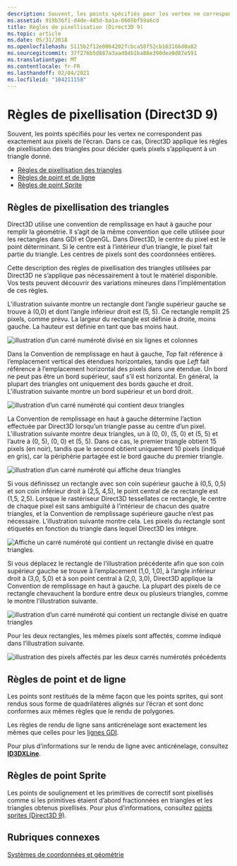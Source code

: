 ```yaml
---
description: Souvent, les points spécifiés pour les vertex ne correspondent pas exactement aux pixels de l’écran. Dans ce cas, Direct3D applique les règles de pixellisation des triangles pour décider quels pixels s’appliquent à un triangle donné.
ms.assetid: 919b36f1-d4de-4d5d-ba1a-0605bf59a6cd
title: Règles de pixellisation (Direct3D 9)
ms.topic: article
ms.date: 05/31/2018
ms.openlocfilehash: 5115b2f12e0064202fcbca58f52cb163166d0a82
ms.sourcegitcommit: 37f276b5d887a3aad04b1ba86e390dea9d87e591
ms.translationtype: MT
ms.contentlocale: fr-FR
ms.lasthandoff: 02/04/2021
ms.locfileid: "104211158"
---
```

# <a name="rasterization-rules-direct3d-9"></a>Règles de pixellisation (Direct3D 9)

Souvent, les points spécifiés pour les vertex ne correspondent pas exactement aux pixels de l’écran. Dans ce cas, Direct3D applique les règles de pixellisation des triangles pour décider quels pixels s’appliquent à un triangle donné.

-   [Règles de pixellisation des triangles](#triangle-rasterization-rules)
-   [Règles de point et de ligne](#point-and-line-rules)
-   [Règles de point Sprite](#point-sprite-rules)

## <a name="triangle-rasterization-rules"></a>Règles de pixellisation des triangles

Direct3D utilise une convention de remplissage en haut à gauche pour remplir la géométrie. Il s’agit de la même convention que celle utilisée pour les rectangles dans GDI et OpenGL. Dans Direct3D, le centre du pixel est le point déterminant. Si le centre est à l’intérieur d’un triangle, le pixel fait partie du triangle. Les centres de pixels sont des coordonnées entières.

Cette description des règles de pixellisation des triangles utilisées par Direct3D ne s’applique pas nécessairement à tout le matériel disponible. Vos tests peuvent découvrir des variations mineures dans l’implémentation de ces règles.

L’illustration suivante montre un rectangle dont l’angle supérieur gauche se trouve à (0,0) et dont l’angle inférieur droit est (5, 5). Ce rectangle remplit 25 pixels, comme prévu. La largeur du rectangle est définie à droite, moins gauche. La hauteur est définie en tant que bas moins haut.

![illustration d’un carré numéroté divisé en six lignes et colonnes](images/pixmap.png)

Dans la Convention de remplissage en haut à gauche, *Top* fait référence à l’emplacement vertical des étendues horizontales, tandis que *Left* fait référence à l’emplacement horizontal des pixels dans une étendue. Un bord ne peut pas être un bord supérieur, sauf s’il est horizontal. En général, la plupart des triangles ont uniquement des bords gauche et droit. L’illustration suivante montre un bord supérieur et un bord droit.

![illustration d’un carré numéroté qui contient deux triangles](images/triedge.png)

La Convention de remplissage en haut à gauche détermine l’action effectuée par Direct3D lorsqu’un triangle passe au centre d’un pixel. L’illustration suivante montre deux triangles, un à (0, 0), (5, 0) et (5, 5) et l’autre à (0, 5), (0, 0) et (5, 5). Dans ce cas, le premier triangle obtient 15 pixels (en noir), tandis que le second obtient uniquement 10 pixels (indiqué en gris), car la périphérie partagée est le bord gauche du premier triangle.

![illustration d’un carré numéroté qui affiche deux triangles](images/twotris.png)

Si vous définissez un rectangle avec son coin supérieur gauche à (0,5, 0,5) et son coin inférieur droit à (2,5, 4,5), le point central de ce rectangle est (1,5, 2,5). Lorsque le rastériseur Direct3D tessellates ce rectangle, le centre de chaque pixel est sans ambiguïté à l’intérieur de chacun des quatre triangles, et la Convention de remplissage supérieure gauche n’est pas nécessaire. L’illustration suivante montre cela. Les pixels du rectangle sont étiquetés en fonction du triangle dans lequel Direct3D les intègre.

![Affiche un carré numéroté qui contient un rectangle divisé en quatre triangles.](images/noambig.png)

Si vous déplacez le rectangle de l’illustration précédente afin que son coin supérieur gauche se trouve à l’emplacement (1,0, 1,0), à l’angle inférieur droit à (3,0, 5,0) et à son point central à (2,0, 3,0), Direct3D applique la Convention de remplissage en haut à gauche. La plupart des pixels de ce rectangle chevauchent la bordure entre deux ou plusieurs triangles, comme le montre l’illustration suivante.

![illustration d’un carré numéroté qui contient un rectangle divisé en quatre triangles](images/fillrule.png)

Pour les deux rectangles, les mêmes pixels sont affectés, comme indiqué dans l’illustration suivante.

![illustration des pixels affectés par les deux carrés numérotés précédents](images/samepix.png)

## <a name="point-and-line-rules"></a>Règles de point et de ligne

Les points sont restitués de la même façon que les points sprites, qui sont rendus sous forme de quadrilatères alignés sur l’écran et sont donc conformes aux mêmes règles que le rendu de polygones.

Les règles de rendu de ligne sans anticrénelage sont exactement les mêmes que celles pour les [lignes GDI](../gdi/lines.md).

Pour plus d’informations sur le rendu de ligne avec anticrénelage, consultez [**ID3DXLine**](id3dxline.md).

## <a name="point-sprite-rules"></a>Règles de point Sprite

Les points de soulignement et les primitives de correctif sont pixellisés comme si les primitives étaient d’abord fractionnées en triangles et les triangles obtenus pixellisés. Pour plus d’informations, consultez [points sprites (Direct3D 9)](point-sprites.md).

## <a name="related-topics"></a>Rubriques connexes

<dl> <dt>

[Systèmes de coordonnées et géométrie](coordinate-systems-and-geometry.md)
</dt> </dl>

 

 
